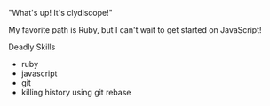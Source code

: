 "What's up! It's clydiscope!"

My favorite path is Ruby, but I can't wait to get started on JavaScript!

Deadly Skills
* ruby
* javascript
* git
* killing history using git rebase
